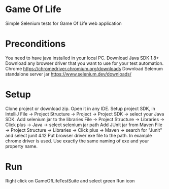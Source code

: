 # Game Of Life
Simple Selenium tests for Game Of Life web application

# Preconditions
You need to have java installed in your local PC. Download Java SDK 1.8+
Download any browser driver that you want to use for your test automation. Chrome https://chromedriver.chromium.org/downloads
Download Selenum standalone server jar https://www.selenium.dev/downloads/

# Setup
Clone project or download zip. Open it in any IDE. 
Setup project SDK, in IntelliJ File -> Project Structure -> Project -> Project SDK -> select your Java SDK.
Add selenium jar to the libraries File -> Project Structure -> Libraries -> Click plus -> Java -> select selenium jar path
Add JUnit jar from Maven File -> Project Structure -> Libraries -> Click plus -> Maven -> search for "Junit" and select junit 4.12
Put browser driver exe file to the path. In example chrome driver is used. Use exactly the same naming of exe and your property name.

# Run
Right click on GameOfLifeTestSuite and select green Run icon
